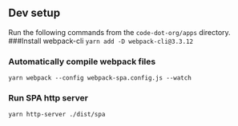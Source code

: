 ## Dev setup
Run the following commands from the `code-dot-org/apps` directory.
###Install webpack-cli
````yarn add -D webpack-cli@3.3.12````

### Automatically compile webpack files
```yarn webpack --config webpack-spa.config.js --watch```

### Run SPA http server
```yarn http-server ./dist/spa```
